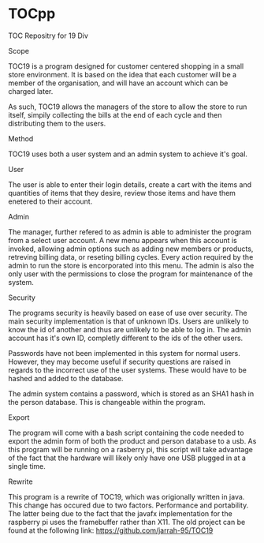 TOCpp
=====

TOC Repositry for 19 Div

Scope

TOC19 is a program designed for customer centered shopping in a small store environment. It is based on the idea that each customer will be a member of the organisation, and will have an account which can be charged later.

As such, TOC19 allows the managers of the store to allow the store to run itself, simpily collecting the bills at the end of each cycle and then distributing them to the users.

Method

TOC19 uses both a user system and an admin system to achieve it's goal.

User

The user is able to enter their login details, create a cart with the items and quantities of items that they desire, review those items and have them enetered to their account.

Admin

The manager, further refered to as admin is able to administer the program from a select user account. A new menu appears when this account is invoked, allowing admin options such as adding new members or products, retreving billing data, or reseting billing cycles. Every action required by the admin to run the store is encorporated into this menu. The admin is also the only user with the permissions to close the program for maintenance of the system.

Security

The programs security is heavily based on ease of use over security. The main security implementation is that of unknown IDs. Users are unlikely to know the id of another and thus are unlikely to be able to log in. The admin account has it's own ID, completly different to the ids of the other users.

Passwords have not been implemented in this system for normal users. However, they may become useful if security questions are raised in regards to the incorrect use of the user systems. These would have to be hashed and added to the database.

The admin system contains a password, which is stored as an SHA1 hash in the person database. This is changeable within the program.

Export

The program will come with a bash script containing the code needed to export the admin form of both the product and person database to a usb. As this program will be running on a rasberry pi, this script will take advantage of the fact that the hardware will likely only have one USB plugged in at a single time.

Rewrite

This program is a rewrite of TOC19, which was origionally written in java. This change has occured due to two factors. Performance and portability. The latter being due to the fact that the javafx implementation for the raspberry pi uses the framebuffer rather than X11. 
The old project can be found at the following link: https://github.com/jarrah-95/TOC19

